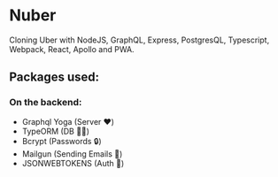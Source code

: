 # Nuber

Cloning Uber with NodeJS, GraphQL, Express, PostgresQL, Typescript, Webpack, React, Apollo and PWA.

## Packages used:

### On the backend:

* Graphql Yoga (Server ❤️)
* TypeORM (DB 💪🏻)
* Bcrypt (Passwords 🔒)
* Mailgun (Sending Emails 💌)
* JSONWEBTOKENS (Auth 🔑)

